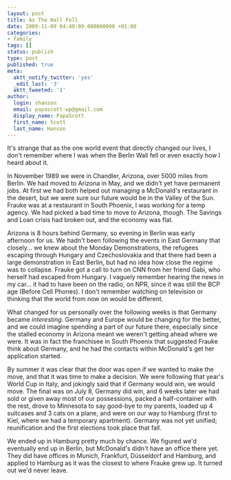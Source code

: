```yaml
---
layout: post
title: As The Wall Fell
date: 2009-11-09 04:49:09.000000000 +01:00
categories:
- family
tags: []
status: publish
type: post
published: true
meta:
  aktt_notify_twitter: 'yes'
  _edit_last: '3'
  aktt_tweeted: '1'
author:
  login: shanson
  email: papascott-wp@gmail.com
  display_name: PapaScott
  first_name: Scott
  last_name: Hanson
---
```

<p>It's strange that as the one world event that directly changed our lives, I don't remember where I was when the Berlin Wall fell or even exactly how I heard about it.</p>
<p>In November 1989 we were in Chandler, Arizona, over 5000 miles from Berlin. We had moved to Arizona in May, and we didn't yet have permanent jobs. At first we had both helped out managing a McDonald's restaurant in the desert, but we were sure our future would be in the Valley of the Sun. Frauke was at a restaurant in South Phoenix, I was working for a temp agency. We had picked a bad time to move to Arizona, though. The Savings and Loan crisis had broken out, and the economy was flat.</p>
<p>Arizona is 8 hours behind Germany, so evening in Berlin was early afternoon for us. We hadn't been following the events in East Germany that closely... we knew about the Monday Demonstrations, the refugees escaping through Hungary and Czechoslovakia and that there had been a large demonstration in East Berlin, but had no idea how close the regime was to collapse. Frauke got a call to turn on CNN from her friend Gabi, who herself had escaped from Hungary. I vaguely remember hearing the news in my car... it had to have been on the radio, on NPR, since it was still the BCP age (Before Cell Phones). I don't remember watching on television or thinking that the world from now on would be different.</p>
<p>What changed for us personally over the following weeks is that Germany became <i>interesting</i>. Germany and Europe would be changing for the better, and we could imagine spending a part of our future there, especially since the stalled economy in Arizona meant we weren't getting ahead where we were. It was in fact the franchisee in South Phoenix that suggested Frauke think about Germany, and he had the contacts within McDonald's get her application started. </p>
<p>By summer it was clear that the door was open if we wanted to make the move, and that it was time to make a decision. We were following that year's World Cup in Italy, and jokingly said that if Germany would win, we would move. The final was on July 8, Germany did win, and 6 weeks later we had sold or given away most of our possessions, packed a half-container with the rest, drove to Minnesota to say good-bye to my parents, loaded up 4 suitcases and 3 cats on a plane, and were on our way to Hamburg (first to Kiel, where we had a temporary apartment). Germany was not yet unified; reunification and the first elections took place that fall.</p>
<p>We ended up in Hamburg pretty much by chance. We figured we'd eventually end up in Berlin, but McDonald's didn't have an office there yet. They did have offices in Munich, Frankfurt, D&uuml;sseldorf and Hamburg, and applied to Hamburg as it was the closest to where Frauke grew up. It turned out we'd never leave.</p>

